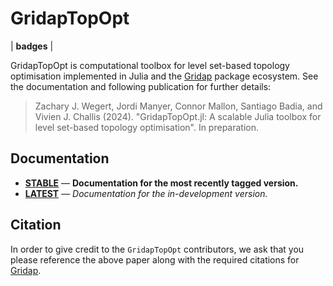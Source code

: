 # GridapTopOpt

| **badges** |

GridapTopOpt is computational toolbox for level set-based topology optimisation implemented in Julia and the [Gridap](https://github.com/gridap/Gridap.jl) package ecosystem. See the documentation and following publication for further details:

> Zachary J. Wegert, Jordi Manyer, Connor Mallon, Santiago Badia, and Vivien J. Challis (2024). "GridapTopOpt.jl: A scalable Julia toolbox for level set-based topology optimisation". In preparation.

## Documentation

- [**STABLE**](...) &mdash; **Documentation for the most recently tagged version.**
- [**LATEST**](...) &mdash; *Documentation for the in-development version.*

## Citation
In order to give credit to the `GridapTopOpt` contributors, we ask that you please reference the above paper along with the required citations for [Gridap](https://github.com/gridap/Gridap.jl?tab=readme-ov-file#how-to-cite-gridap).
